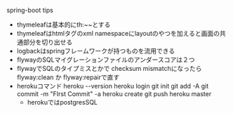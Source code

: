 spring-boot tips

- thymeleafは基本的にth:~~とする
- thymeleafはhtmlタグのxml namespaceにlayoutのやつを加えると画面の共通部分を切り出せる
- logbackはspringフレームワークが持つものを流用できる
- flywayのSQLマイグレーションファイルのアンダースコアは２つ
- flywayでSQLのタイプミスとかで checksum mismatchになったらflyway:clean か flyway:repairで直す
- herokuコマンド
  heroku --version
  heroku login
  git init
  git add -A
  git commit -m "FIrst Commit" -a
  heroku create
  git push heroku master
  - herokuではpostgresSQL